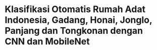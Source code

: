 # Klasifikasi Otomatis Rumah Adat Indonesia, Gadang, Honai, Jonglo, Panjang dan Tongkonan dengan CNN dan MobileNet
